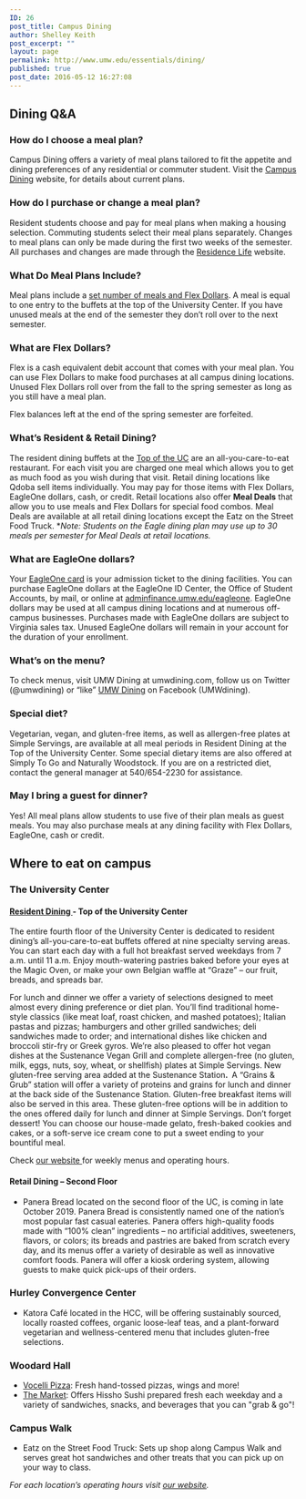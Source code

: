 ```yaml
---
ID: 26
post_title: Campus Dining
author: Shelley Keith
post_excerpt: ""
layout: page
permalink: http://www.umw.edu/essentials/dining/
published: true
post_date: 2016-05-12 16:27:08
---
```

<h2>Dining Q&amp;A</h2>
<h3>How do I choose a meal plan?</h3>
Campus Dining offers a variety of meal plans tailored to fit the appetite and dining preferences of any residential or commuter student. Visit the <a href="https://umw.sodexomyway.com/">Campus Dining</a> website, for details about current plans.
<h3>How do I purchase or change a meal plan?</h3>
Resident students choose and pay for meal plans when making a housing selection. Commuting students select their meal plans separately. Changes to meal plans can only be made during the first two weeks of the semester. All purchases and changes are made through the <a href="http://www.umw.edu/residencelife/on-campus/housing-procedures/meal-plan-information/">Residence Life</a> website.
<h3>What Do Meal Plans Include?</h3>
Meal plans include a <a href="https://umw.sodexomyway.com/my-meal-plan">set number of meals and Flex Dollars</a>. A meal is equal to one entry to the buffets at the top of the University Center. If you have unused meals at the end of the semester they don’t roll over to the next semester.
<h3>What are Flex Dollars?</h3>
Flex is a cash equivalent debit account that comes with your meal plan. You can use Flex Dollars to make food purchases at all campus dining locations. Unused Flex Dollars roll over from the fall to the spring semester as long as you still have a meal plan.

Flex balances left at the end of the spring semester are forfeited.
<h3>What’s Resident &amp; Retail Dining?</h3>
The resident dining buffets at the <a href="https://umw.sodexomyway.com/dining-near-me/top-of-the-uc">Top of the UC</a> are an all-you-care-to-eat restaurant. For each visit you are charged one meal which allows you to get as much food as you wish during that visit. Retail dining locations like Qdoba sell items individually. You may pay for those items with Flex Dollars, EagleOne dollars, cash, or credit. Retail locations also offer <strong>Meal Deals</strong> that allow you to use meals and Flex Dollars for special food combos. Meal Deals are available at all retail dining locations except the Eatz on the Street Food Truck. *<em>Note: Students on the Eagle dining plan may use up to 30 meals per semester for Meal Deals at retail locations.</em>
<h3>What are EagleOne dollars?</h3>
Your <a href="http://adminfinance.umw.edu/eagleone/">EagleOne card</a> is your admission ticket to the dining facilities. You can purchase EagleOne dollars at the EagleOne ID Center, the Office of Student Accounts, by mail, or online at <a href="http://adminfinance.umw.edu/eagleone/">adminfinance.umw.edu/eagleone</a>. EagleOne dollars may be used at all campus dining locations and at numerous off-campus businesses. Purchases made with EagleOne dollars are subject to Virginia sales tax. Unused EagleOne dollars will remain in your account for the duration of your enrollment.
<h3>What’s on the menu?</h3>
To check menus, visit UMW Dining at umwdining.com, follow us on Twitter (@umwdining) or “like” <a href="https://umw.sodexomyway.com/">UMW Dining</a> on Facebook (UMWdining).
<h3>Special diet?</h3>
Vegetarian, vegan, and gluten-free items, as well as allergen-free plates at Simple Servings, are available at all meal periods in Resident Dining at the Top of the University Center. Some special dietary items are also offered at Simply To Go and Naturally Woodstock. If you are on a restricted diet, contact the general manager at 540/654-2230 for assistance.
<h3>May I bring a guest for dinner?</h3>
Yes! All meal plans allow students to use five of their plan meals as guest meals. You may also purchase meals at any dining facility with Flex Dollars, EagleOne, cash or credit.
<h2>Where to eat on campus</h2>
<h3>The University Center</h3>
<h4><a href="https://umw.sodexomyway.com/dining-near-me/top-of-the-uc">Resident Dining </a>- Top of the University Center</h4>
The entire fourth floor of the University Center is dedicated to resident dining’s all-you-care-to-eat buffets offered at nine specialty serving areas. You can start each day with a full hot breakfast served weekdays from 7 a.m. until 11 a.m. Enjoy mouth-watering pastries baked before your eyes at the Magic Oven, or make your own Belgian waffle at “Graze” – our fruit, breads, and spreads bar.

For lunch and dinner we offer a variety of selections designed to meet almost every dining preference or diet plan. You’ll find traditional home-style classics (like meat loaf, roast chicken, and mashed potatoes); Italian pastas and pizzas; hamburgers and other grilled sandwiches; deli sandwiches made to order; and international dishes like chicken and broccoli stir-fry or Greek gyros. We’re also pleased to offer hot vegan dishes at the Sustenance Vegan Grill and complete allergen-free (no gluten, milk, eggs, nuts, soy, wheat, or shellfish) plates at Simple Servings. New gluten-free serving area added at the Sustenance Station<strong>. </strong> A “Grains &amp; Grub” station will offer a variety of proteins and grains for lunch and dinner at the back side of the Sustenance Station. Gluten-free breakfast items will also be served in this area. These gluten-free options will be in addition to the ones offered daily for lunch and dinner at Simple Servings. Don’t forget dessert! You can choose our house-made gelato, fresh-baked cookies and cakes, or a soft-serve ice cream cone to put a sweet ending to your bountiful meal.

Check <a href="https://umw.sodexomyway.com/dining-near-me/top-of-the-uc">our website </a>for weekly menus and operating hours.
<h4>Retail Dining – Second Floor</h4>
<ul>
 	<li>Panera Bread located on the second floor of the UC, is coming in late October 2019. Panera Bread is consistently named one of the nation’s most popular fast casual eateries. Panera offers high-quality foods made with “100% clean” ingredients – no artificial additives, sweeteners, flavors, or colors; its breads and pastries are baked from scratch every day, and its menus offer a variety of desirable as well as innovative comfort foods. Panera will offer a kiosk ordering system, allowing guests to make quick pick-ups of their orders.</li>
</ul>
<h3>Hurley Convergence Center</h3>
<ul>
 	<li>Katora Café located in the HCC, will be offering sustainably sourced, locally roasted coffees, organic loose-leaf teas, and a plant-forward vegetarian and wellness-centered menu that includes gluten-free selections.</li>
</ul>
<h3>Woodard Hall</h3>
<ul>
 	<li><a href="https://umw.sodexomyway.com/dining-near-me/vocelli">Vocelli Pizza</a>: Fresh hand-tossed pizzas, wings and more!</li>
 	<li><a href="https://umw.sodexomyway.com/dining-near-me/the-market">The Market</a>: Offers Hissho Sushi prepared fresh each weekday and a variety of sandwiches, snacks, and beverages that you can "grab &amp; go"!</li>
</ul>
<h3>Campus Walk</h3>
<ul>
 	<li>Eatz on the Street Food Truck: Sets up shop along Campus Walk and serves great hot sandwiches and other treats that you can pick up on your way to class.</li>
</ul>
<em>For each location’s operating hours visit <a href="https://umw.sodexomyway.com/">our website</a></em><em>. </em>